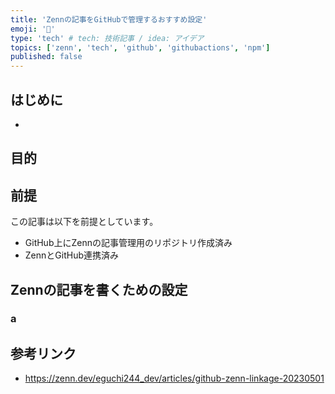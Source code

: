 ```yaml
---
title: 'Zennの記事をGitHubで管理するおすすめ設定'
emoji: '🔖'
type: 'tech' # tech: 技術記事 / idea: アイデア
topics: ['zenn', 'tech', 'github', 'githubactions', 'npm']
published: false
---
```


## はじめに

-

## 目的

## 前提

この記事は以下を前提としています。

- GitHub上にZennの記事管理用のリポジトリ作成済み
- ZennとGitHub連携済み

## Zennの記事を書くための設定

### a

## 参考リンク

- https://zenn.dev/eguchi244_dev/articles/github-zenn-linkage-20230501
